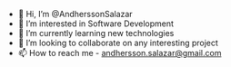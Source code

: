 - 👋 Hi, I’m @AndherssonSalazar
- 👀 I’m interested in Software Development
- 🌱 I’m currently learning new technologies
- 💞️ I’m looking to collaborate on any interesting project
- 📫 How to reach me - andhersson.salazar@gmail.com

<!---
AndherssonSalazar/AndherssonSalazar is a ✨ special ✨ repository because its `README.md` (this file) appears on your GitHub profile.
You can click the Preview link to take a look at your changes.
--->
